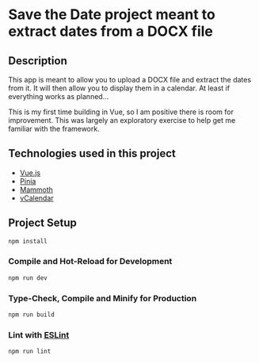 # Save the Date project meant to extract dates from a DOCX file

## Description
This app is meant to allow you to upload a DOCX file and extract the dates from it. It will then allow you to display them in a calendar. At least if everything works as planned...

This is my first time building in Vue, so I am positive there is room for improvement. This was largely an exploratory exercise to help get me familiar with the framework.

## Technologies used in this project
- [Vue.js](https://vuejs.org/)
- [Pinia](https://pinia.vuejs.org/)
- [Mammoth](https://www.npmjs.com/package/mammoth)
- [vCalendar](https://v2.vcalendar.io/)

## Project Setup

```sh
npm install
```

### Compile and Hot-Reload for Development

```sh
npm run dev
```

### Type-Check, Compile and Minify for Production

```sh
npm run build
```



### Lint with [ESLint](https://eslint.org/)

```sh
npm run lint
```

